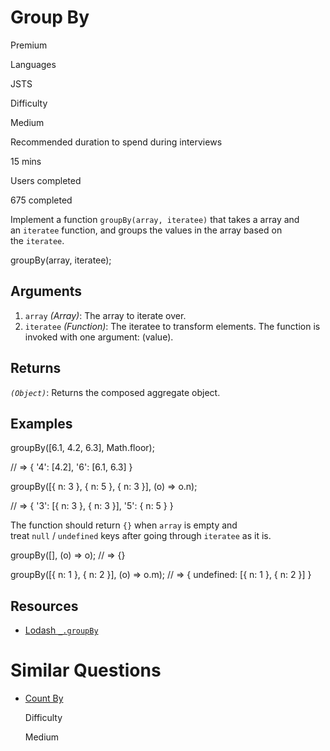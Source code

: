 # Group By

Premium

Languages

JSTS

Difficulty

Medium

Recommended duration to spend during interviews

15 mins

Users completed

675 completed

Implement a function `groupBy(array, iteratee)` that takes a array and an `iteratee` function, and groups the values in the array based on the `iteratee`.

groupBy(array, iteratee);

## Arguments

1. `array` _(Array)_: The array to iterate over.
2. `iteratee` _(Function)_: The iteratee to transform elements. The function is invoked with one argument: (value).

## Returns

_`(Object)`_: Returns the composed aggregate object.

## Examples

groupBy([6.1, 4.2, 6.3], Math.floor);

// => { '4': [4.2], '6': [6.1, 6.3] }

groupBy([{ n: 3 }, { n: 5 }, { n: 3 }], (o) => o.n);

// => { '3': [{ n: 3 }, { n: 3 }], '5': { n: 5 } }

The function should return `{}` when `array` is empty and treat `null` / `undefined` keys after going through `iteratee` as it is.

groupBy([], (o) => o); // => {}

groupBy([{ n: 1 }, { n: 2 }], (o) => o.m); // => { undefined: [{ n: 1 }, { n: 2 }] }

## Resources

- [Lodash `_.groupBy`](https://lodash.com/docs/#groupBy)

# Similar Questions

- [Count By](https://www.greatfrontend.com/questions/javascript/count-by)
    
    Difficulty
    
    Medium
